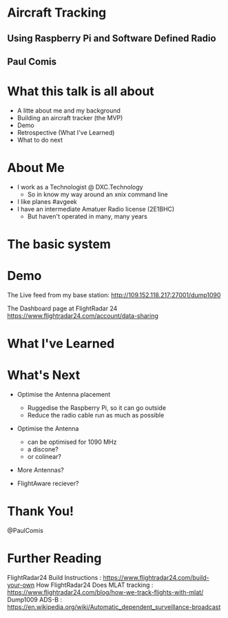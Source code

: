 # Aircraft Tracking
## Using Raspberry Pi and Software Defined Radio

## Paul Comis



# What this talk is all about
- A litte about me and my background
- Building an aircraft tracker (the MVP)
- Demo
- Retrospective (What I've Learned)
- What to do next



# About Me
- I work as a Technologist @ DXC.Technology
  - So in know my way around an xnix command line
- I like planes #avgeek
- I have an intermediate Amatuer Radio license (2E1BHC)
  - But haven't operated in many, many years


# The basic system



# Demo
The Live feed from my base station:
http://109.152.118.217:27001/dump1090


The Dashboard page at FlightRadar 24
https://www.flightradar24.com/account/data-sharing



# What I've Learned



# What's Next
- Optimise the Antenna placement
  - Ruggedise the Raspberry Pi, so it can go outside
  - Reduce the radio cable run as much as possible

- Optimise the Antenna
  - can be optimised for 1090 MHz
  - a discone?
  - or colinear?

- More Antennas?

- FlightAware reciever?



# Thank You!

@PaulComis



# Further Reading
FlightRadar24 Build Instructions : https://www.flightradar24.com/build-your-own
How FlightRadar24 Does MLAT tracking : https://www.flightradar24.com/blog/how-we-track-flights-with-mlat/
Dump1009
ADS-B : https://en.wikipedia.org/wiki/Automatic_dependent_surveillance-broadcast

